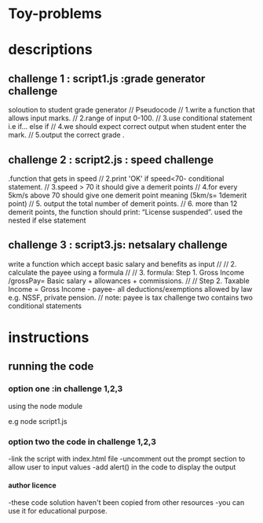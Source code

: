 # Toy-problems

# descriptions
## challenge 1 : script1.js :grade generator challenge
soloution to student grade generator
// Pseudocode 
// 1.write a function that allows input marks. 
// 2.range of input 0-100.
// 3.use conditional statement i.e if... else if 
// 4.we should expect correct output when student enter the mark.
// 5.output the correct grade .


## challenge 2 : script2.js : speed challenge
.function that gets in speed 
// 2.print 'OK' if speed<70- conditional statement.
// 3.speed > 70 it should give a demerit points
// 4.for every 5km/s above 70 should give one demerit point meaning (5km/s= 1demerit point)
// 5. output the total number of demerit points.
// 6. more than 12 demerit points, the function should print: “License suspended”.
used the nested if else statement
 
## challenge 3 : script3.js: netsalary challenge

write a function which accept basic salary and benefits as input
// // 2. calculate the payee using a formula
// // 3. formula: Step 1. Gross Income /grossPay= Basic salary + allowances + commissions. 
// //             Step 2. Taxable Income = Gross Income - payee- all deductions/exemptions allowed by law e.g. NSSF, private pension.
                // note:  payee is tax
                challenge two contains two conditional statements

# instructions

## running the code 
### option one :in challenge 1,2,3
using the node module

e.g node script1.js 

### option two the code in challenge 1,2,3
-link the script with index.html file 
-uncomment out the prompt section to allow user to input values 
-add alert() in the code to display the output

#### author licence
-these code solution haven't been copied from other resources
-you can use it for educational purpose.


